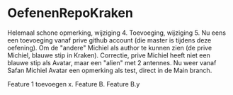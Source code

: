 # OefenenRepoKraken
Helemaal schone opmerking, wijziging 4.
Toevoeging, wijziging 5.
Nu eens een toevoeging vanaf prive github account (die master is tijdens deze oefening). Om de "andere" Michiel als author te kunnen zien (de prive Michiel, blauwe stip in Kraken).
Correctie, prive Michiel heeft niet een blauwe stip als Avatar, maar een "alien" met 2 antennes.
Nu weer vanaf Safan Michiel Avatar een opmerking als test, direct in de Main branch.

Feature 1 toevoegen x.
Feature B.
Feature B.y